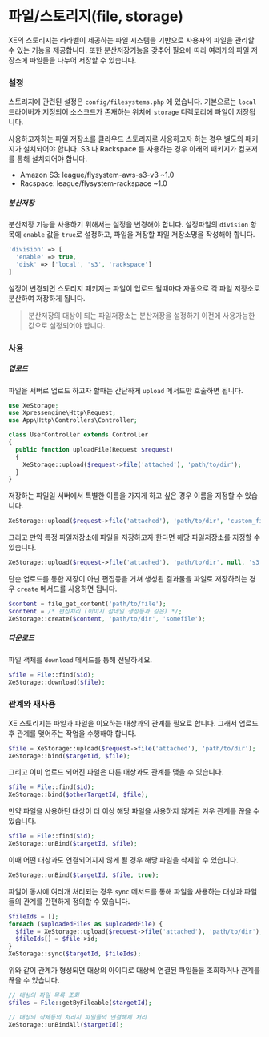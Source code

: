 # 파일/스토리지(file, storage)

XE의 스토리지는 라라벨이 제공하는 파일 시스템을 기반으로 사용자의 파일을 관리할 수 있는 기능을 제공합니다. 또한 분산저장기능을 갖추어 필요에 따라 여러개의 파일 저장소에 파일들을 나누어 저장할 수 있습니다.

### 설정
스토리지에 관련된 설정은 `config/filesystems.php` 에 있습니다. 기본으로는 `local` 드라이버가 지정되어 소스코드가 존재하는 위치에 `storage` 디렉토리에 파일이 저장됩니다.

사용하고자하는 파일 저장소를 클라우드 스토리지로 사용하고자 하는 경우 별도의 패키지가 설치되어야 합니다. S3 나 Rackspace 를 사용하는 경우 아래의 패키지가 컴포저를 통해 설치되어야 합니다.
- Amazon S3: league/flysystem-aws-s3-v3 ~1.0
- Racspace: league/flysystem-rackspace ~1.0


##### 분산저장
분산저장 기능을 사용하기 위해서는 설정을 변경해야 합니다. 설정파일의 `division` 항목에 `enable` 값을 `true`로 설정하고, 파일을 저장할 파일 저장소명을 작성해야 합니다.
```php
'division' => [
  'enable' => true,
  'disk' => ['local', 's3', 'rackspace']
]
```
설정이 변경되면 스토리지 패키지는 파일이 업로드 될때마다 자동으로 각 파일 저장소로 분산하여 저장하게 됩니다.

> 분산저장의 대상이 되는 파일저장소는 분산저장을 설정하기 이전에 사용가능한 값으로 설정되어야 합니다.


### 사용

##### 업로드
파일을 서버로 업로드 하고자 할때는 간단하게 `upload` 메서드만 호출하면 됩니다.
```php
use XeStorage;
use Xpressengine\Http\Request;
use App\Http\Controllers\Controller;

class UserController extends Controller
{
  public function uploadFile(Request $request)
  {
    XeStorage::upload($request->file('attached'), 'path/to/dir');
  }
}  
```

저장하는 파일일 서버에서 특별한 이름을 가지게 하고 싶은 경우 이름을 지정할 수 있습니다.
```php
XeStorage::upload($request->file('attached'), 'path/to/dir', 'custom_file_name');
```

그리고 만약 특정 파일저장소에 파일을 저장하고자 한다면 해당 파일저장소를 지정할 수 있습니다.
```php
XeStorage::upload($request->file('attached'), 'path/to/dir', null, 's3');
```

단순 업로드를 통한 저장이 아닌 편집등을 거쳐 생성된 결과물을 파일로 저장하려는 경우 `create` 메서드를 사용하면 됩니다.
```php
$content = file_get_content('path/to/file');
$content = /* 편집처리 (이미지 섬네일 생성등과 같은) */;
XeStorage::create($content, 'path/to/dir', 'somefile');
```

##### 다운로드
파일 객체를 `download` 메서드를 통해 전달하세요.
```php
$file = File::find($id);
XeStorage::download($file);
```

### 관계와 재사용

XE 스토리지는 파일과 파일을 이요하는 대상과의 관계를 필요로 합니다. 그래서 업로드 후 관계를 맺어주는 작업을 수행해야 합니다.

```php
$file = XeStorage::upload($request->file('attached'), 'path/to/dir');
XeStorage::bind($targetId, $file);
```

그리고 이미 업로드 되어진 파일은 다른 대상과도 관계를 맺을 수 있습니다.
```php
$file = File::find($id);
XeStorage::bind($otherTargetId, $file);
```

만약 파일을 사용하던 대상이 더 이상 해당 파일을 사용하지 않게된 겨우 관계를 끊을 수 있습니다.
```php
$file = File::find($id);
XeStorage::unBind($targetId, $file);
```

이때 어떤 대상과도 연결되어지지 않게 될 경우 해당 파일을 삭제할 수 있습니다.
```php
XeStorage::unBind($targetId, $file, true);
```

파일이 동시에 여러개 처리되는 경우 `sync` 메서드를 통해 파일을 사용하는 대상과 파일들의 관계를 간편하게 정의할 수 있습니다.
```php
$fileIds = [];
foreach ($uploadedFiles as $uploadedFile) {
  $file = XeStorage::upload($request->file('attached'), 'path/to/dir');
  $fileIds[] = $file->id;
}
XeStorage::sync($targetId, $fileIds);
```

위와 같이 관계가 형성되면 대상의 아이디로 대상에 연결된 파일들을 조회하거나 관계를 끊을 수 있습니다.
```php
// 대상의 파일 목록 조회
$files = File::getByFileable($targetId);

// 대상의 삭제등의 처리시 파일들의 연결해제 처리
XeStorage::unBindAll($targetId);
```
